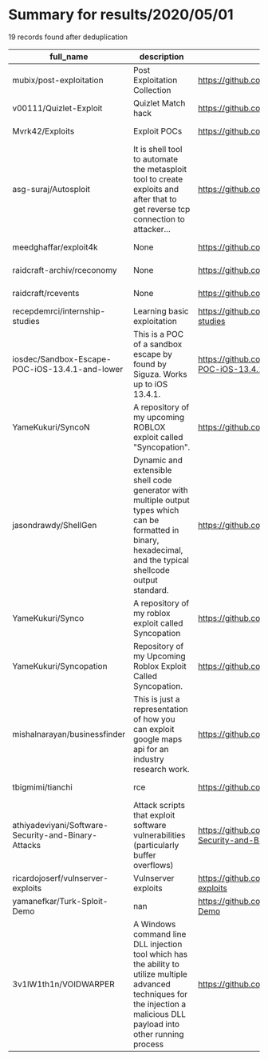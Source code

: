 
# Summary for results/2020/05/01
    
19 records found after deduplication

| full_name | description | html_url | matched_list | matched_count | pushed_at | size | stargazers_count | language | forks_count | vul_ids |
|-----------------------------------------------------|------------------------------------------------------------------------------------------------------------------------------------------------------------------------------|------------------------------------------------------------------------|---------------------------------------------|-----------------|---------------------------|--------|--------------------|-------------|---------------|-----------|
| mubix/post-exploitation | Post Exploitation Collection | https://github.com/mubix/post-exploitation | ['exploit'] | 1 | 2020-05-01 17:31:34+00:00 | 15334 | 1434 | C | 353 | [] |
| v00111/Quizlet-Exploit | Quizlet Match hack | https://github.com/v00111/Quizlet-Exploit | ['exploit'] | 1 | 2020-05-01 07:33:50+00:00 | 34 | 0 | | 0 | [] |
| Mvrk42/Exploits | Exploit POCs | https://github.com/Mvrk42/Exploits | ['exploit'] | 1 | 2020-05-01 22:47:30+00:00 | 3 | 0 | Python | 1 | [] |
| asg-suraj/Autosploit | It is shell tool to automate the metasploit tool to create exploits and after that to get reverse tcp connection to attacker... | https://github.com/asg-suraj/Autosploit | ['exploit', 'metasploit module OR payload'] | 2 | 2020-05-01 17:29:35+00:00 | 3 | 0 | Shell | 1 | [] |
| meedghaffar/exploit4k | None | https://github.com/meedghaffar/exploit4k | ['exploit'] | 1 | 2020-05-01 15:46:29+00:00 | 0 | 0 | | 0 | [] |
| raidcraft-archiv/rceconomy | None | https://github.com/raidcraft-archiv/rceconomy | ['rce'] | 1 | 2020-05-01 11:38:18+00:00 | 166 | 0 | Java | 0 | [] |
| raidcraft/rcevents | None | https://github.com/raidcraft/rcevents | ['rce'] | 1 | 2020-05-01 11:29:47+00:00 | 18 | 0 | Java | 0 | [] |
| recepdemrci/internship-studies | Learning basic exploitation | https://github.com/recepdemrci/internship-studies | ['exploit'] | 1 | 2020-05-01 10:41:49+00:00 | 195 | 0 | C | 0 | [] |
| iosdec/Sandbox-Escape-POC-iOS-13.4.1-and-lower | This is a POC of a sandbox escape by found by Siguza. Works up to iOS 13.4.1. | https://github.com/iosdec/Sandbox-Escape-POC-iOS-13.4.1-and-lower | ['exploit'] | 1 | 2020-05-01 09:02:24+00:00 | 474 | 2 | Objective-C | 1 | [] |
| YameKukuri/SyncoN | A repository of my upcoming ROBLOX exploit called "Syncopation". | https://github.com/YameKukuri/SyncoN | ['exploit'] | 1 | 2020-05-01 05:48:40+00:00 | 2 | 0 | | 0 | [] |
| jasondrawdy/ShellGen | Dynamic and extensible shell code generator with multiple output types which can be formatted in binary, hexadecimal, and the typical shellcode output standard. | https://github.com/jasondrawdy/ShellGen | ['shellcode'] | 1 | 2020-05-01 21:12:13+00:00 | 70 | 16 | C# | 4 | [] |
| YameKukuri/Synco | A repository of my roblox exploit called Syncopation | https://github.com/YameKukuri/Synco | ['exploit'] | 1 | 2020-05-01 05:43:07+00:00 | 1 | 0 | | 0 | [] |
| YameKukuri/Syncopation | Repository of my Upcoming Roblox Exploit Called Syncopation. | https://github.com/YameKukuri/Syncopation | ['exploit'] | 1 | 2020-05-01 05:37:45+00:00 | 0 | 0 | | 0 | [] |
| mishalnarayan/businessfinder | This is just a representation of how you can exploit google maps api for an industry research work. | https://github.com/mishalnarayan/businessfinder | ['exploit'] | 1 | 2020-05-01 03:22:21+00:00 | 41 | 1 | Python | 1 | [] |
| tbigmimi/tianchi | rce | https://github.com/tbigmimi/tianchi | ['rce'] | 1 | 2020-05-01 06:52:41+00:00 | 2206 | 0 | | 0 | [] |
| athiyadeviyani/Software-Security-and-Binary-Attacks | Attack scripts that exploit software vulnerabilities (particularly buffer overflows) | https://github.com/athiyadeviyani/Software-Security-and-Binary-Attacks | ['exploit'] | 1 | 2020-05-01 15:51:45+00:00 | 2830 | 0 | Shell | 0 | [] |
| ricardojoserf/vulnserver-exploits | Vulnserver exploits | https://github.com/ricardojoserf/vulnserver-exploits | ['exploit'] | 1 | 2020-05-01 20:44:40+00:00 | 452 | 7 | Python | 3 | [] |
| yamanefkar/Turk-Sploit-Demo | nan | https://github.com/yamanefkar/Turk-Sploit-Demo | ['sploit'] | 1 | 2020-05-01 15:47:02+00:00 | 10728 | 6 | PHP | 6 | [] |
| 3v1lW1th1n/VOIDWARPER | A Windows command line DLL injection tool which has the ability to utilize multiple advanced techniques for the injection a malicious DLL payload into other running process | https://github.com/3v1lW1th1n/VOIDWARPER | ['command injection'] | 1 | 2020-05-01 22:56:32+00:00 | 4 | 2 | nan | 0 | [] |
